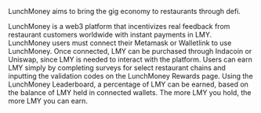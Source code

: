 LunchMoney aims to bring the gig economy to restaurants through defi.

LunchMoney is a web3 platform that incentivizes real feedback from restaurant customers worldwide with instant payments in LMY.
LunchMoney users must connect their Metamask or Walletlink to use LunchMoney.
Once connected, LMY can be purchased through Indacoin or Uniswap, since LMY is needed to interact with the platform.
Users can earn LMY simply by completing surveys for select restaurant chains and inputting the validation codes on the LunchMoney Rewards page.
Using the LunchMoney Leaderboard, a percentage of LMY can be earned, based on the balance of LMY held in connected wallets. 
The more LMY you hold, the more LMY you can earn.


